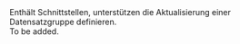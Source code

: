<Namespace Name="Microsoft.Azure.Management.Dns.Fluent.DnsRecordSet.UpdateDefinition">
  <Docs>
    <summary>Enthält Schnittstellen, unterstützen die Aktualisierung einer Datensatzgruppe definieren.</summary> 
    <remarks>To be added.</remarks>
  </Docs>
</Namespace>
